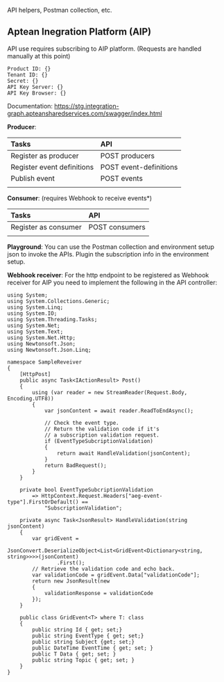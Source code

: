 API helpers, Postman collection, etc.

## Aptean Inegration Platform (AIP)
API use requires subscribing to AIP platform. (Requests are handled manually at this point)
```
Product ID: {}
Tenant ID: {}
Secret: {}
API Key Server: {}
API Key Browser: {}
```
Documentation: https://stg.integration-graph.apteansharedservices.com/swagger/index.html

**Producer**:

| **Tasks**                  | **API**                |
| :------------------------- | :--------------------- |
| Register as producer       | POST producers         |
| Register event definitions | POST event-definitions |
| Publish event              | POST events            |
|                            |                        |

**Consumer**: (requires Webhook to receive events*)

| **Tasks**            | **API**        |
| :------------------- | :------------- |
| Register as consumer | POST consumers |
|                      |                |

**Playground**: You can use the Postman collection and environment setup json to invoke the APIs. Plugin the subscription info in the environment setup.

**Webhook receiver**:
For the http endpoint to be registered as Webhook receiver for AIP you need to implement the following in the API controller:

```
using System;
using System.Collections.Generic;
using System.Linq;
using System.IO;
using System.Threading.Tasks;
using System.Net;
using System.Text;
using System.Net.Http;
using Newtonsoft.Json;
using Newtonsoft.Json.Linq;

namespace SampleReveiver
{
    [HttpPost]
    public async Task<IActionResult> Post()
    {
        using (var reader = new StreamReader(Request.Body, Encoding.UTF8))
        {
            var jsonContent = await reader.ReadToEndAsync();

            // Check the event type.
            // Return the validation code if it's 
            // a subscription validation request. 
            if (EventTypeSubcriptionValidation)
            {
                return await HandleValidation(jsonContent);
            }
            return BadRequest();                
        }
    }

    private bool EventTypeSubcriptionValidation
        => HttpContext.Request.Headers["aeg-event-type"].FirstOrDefault() ==
            "SubscriptionValidation";

    private async Task<JsonResult> HandleValidation(string jsonContent)
    {
        var gridEvent =
            JsonConvert.DeserializeObject<List<GridEvent<Dictionary<string, string>>>>(jsonContent)
                .First();
        // Retrieve the validation code and echo back.
        var validationCode = gridEvent.Data["validationCode"];
        return new JsonResult(new
        {
            validationResponse = validationCode
        });
    }

    public class GridEvent<T> where T: class
    {
        public string Id { get; set;}
        public string EventType { get; set;}
        public string Subject {get; set;}
        public DateTime EventTime { get; set; } 
        public T Data { get; set; } 
        public string Topic { get; set; }
    }
}
```